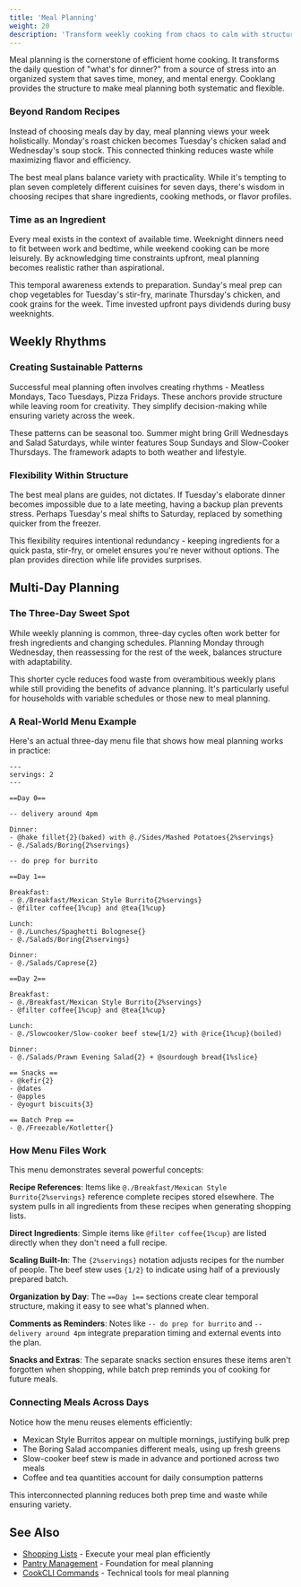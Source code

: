 ```yaml
---
title: 'Meal Planning'
weight: 20
description: 'Transform weekly cooking from chaos to calm with structured meal planning'
---
```


Meal planning is the cornerstone of efficient home cooking. It transforms the daily question of "what's for dinner?" from a source of stress into an organized system that saves time, money, and mental energy. Cooklang provides the structure to make meal planning both systematic and flexible.

### Beyond Random Recipes

Instead of choosing meals day by day, meal planning views your week holistically. Monday's roast chicken becomes Tuesday's chicken salad and Wednesday's soup stock. This connected thinking reduces waste while maximizing flavor and efficiency.

The best meal plans balance variety with practicality. While it's tempting to plan seven completely different cuisines for seven days, there's wisdom in choosing recipes that share ingredients, cooking methods, or flavor profiles.

### Time as an Ingredient

Every meal exists in the context of available time. Weeknight dinners need to fit between work and bedtime, while weekend cooking can be more leisurely. By acknowledging time constraints upfront, meal planning becomes realistic rather than aspirational.

This temporal awareness extends to preparation. Sunday's meal prep can chop vegetables for Tuesday's stir-fry, marinate Thursday's chicken, and cook grains for the week. Time invested upfront pays dividends during busy weeknights.

## Weekly Rhythms

### Creating Sustainable Patterns

Successful meal planning often involves creating rhythms - Meatless Mondays, Taco Tuesdays, Pizza Fridays. These anchors provide structure while leaving room for creativity. They simplify decision-making while ensuring variety across the week.

These patterns can be seasonal too. Summer might bring Grill Wednesdays and Salad Saturdays, while winter features Soup Sundays and Slow-Cooker Thursdays. The framework adapts to both weather and lifestyle.

### Flexibility Within Structure

The best meal plans are guides, not dictates. If Tuesday's elaborate dinner becomes impossible due to a late meeting, having a backup plan prevents stress. Perhaps Tuesday's meal shifts to Saturday, replaced by something quicker from the freezer.

This flexibility requires intentional redundancy - keeping ingredients for a quick pasta, stir-fry, or omelet ensures you're never without options. The plan provides direction while life provides surprises.

## Multi-Day Planning

### The Three-Day Sweet Spot

While weekly planning is common, three-day cycles often work better for fresh ingredients and changing schedules. Planning Monday through Wednesday, then reassessing for the rest of the week, balances structure with adaptability.

This shorter cycle reduces food waste from overambitious weekly plans while still providing the benefits of advance planning. It's particularly useful for households with variable schedules or those new to meal planning.

### A Real-World Menu Example

Here's an actual three-day menu file that shows how meal planning works in practice:

```cooklang
---
servings: 2
---

==Day 0==

-- delivery around 4pm

Dinner:
- @hake fillet{2}(baked) with @./Sides/Mashed Potatoes{2%servings}
- @./Salads/Boring{2%servings}

-- do prep for burrito

==Day 1==

Breakfast:
- @./Breakfast/Mexican Style Burrito{2%servings}
- @filter coffee{1%cup} and @tea{1%cup}

Lunch:
- @./Lunches/Spaghetti Bolognese{}
- @./Salads/Boring{2%servings}

Dinner:
- @./Salads/Caprese{2}

==Day 2==

Breakfast:
- @./Breakfast/Mexican Style Burrito{2%servings}
- @filter coffee{1%cup} and @tea{1%cup}

Lunch:
- @./Slowcooker/Slow-cooker beef stew{1/2} with @rice{1%cup}(boiled)

Dinner:
- @./Salads/Prawn Evening Salad{2} + @sourdough bread{1%slice}

== Snacks ==
- @kefir{2}
- @dates
- @apples
- @yogurt biscuits{3}

== Batch Prep ==
- @./Freezable/Kotletter{}
```

### How Menu Files Work

This menu demonstrates several powerful concepts:

**Recipe References**: Items like `@./Breakfast/Mexican Style Burrito{2%servings}` reference complete recipes stored elsewhere. The system pulls in all ingredients from these recipes when generating shopping lists.

**Direct Ingredients**: Simple items like `@filter coffee{1%cup}` are listed directly when they don't need a full recipe.

**Scaling Built-In**: The `{2%servings}` notation adjusts recipes for the number of people. The beef stew uses `{1/2}` to indicate using half of a previously prepared batch.

**Organization by Day**: The `==Day 1==` sections create clear temporal structure, making it easy to see what's planned when.

**Comments as Reminders**: Notes like `-- do prep for burrito` and `-- delivery around 4pm` integrate preparation timing and external events into the plan.

**Snacks and Extras**: The separate snacks section ensures these items aren't forgotten when shopping, while batch prep reminds you of cooking for future meals.

### Connecting Meals Across Days

Notice how the menu reuses elements efficiently:
- Mexican Style Burritos appear on multiple mornings, justifying bulk prep
- The Boring Salad accompanies different meals, using up fresh greens
- Slow-cooker beef stew is made in advance and portioned across two meals
- Coffee and tea quantities account for daily consumption patterns

This interconnected planning reduces both prep time and waste while ensuring variety.

## See Also

- [Shopping Lists](../shopping/) - Execute your meal plan efficiently
- [Pantry Management](../pantry/) - Foundation for meal planning
- [CookCLI Commands](/cli/commands/) - Technical tools for meal planning
